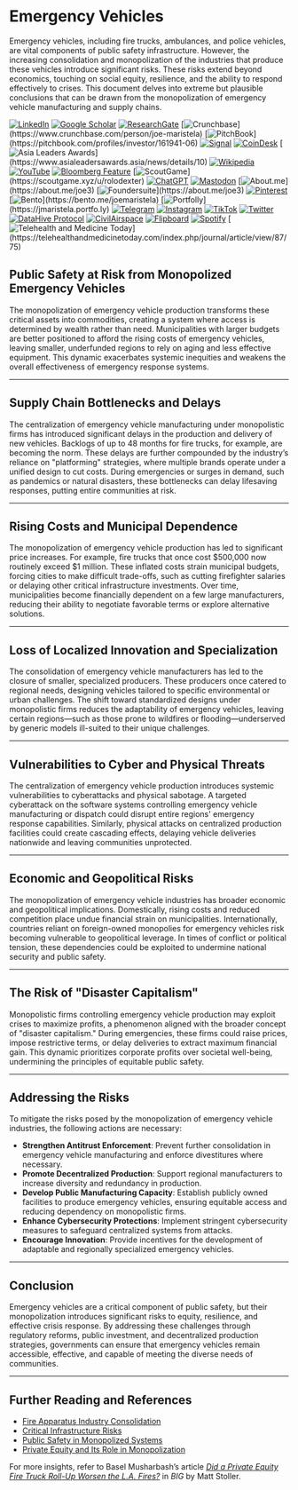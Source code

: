 # Emergency Vehicles

Emergency vehicles, including fire trucks, ambulances, and police vehicles, are vital components of public safety infrastructure. However, the increasing consolidation and monopolization of the industries that produce these vehicles introduce significant risks. These risks extend beyond economics, touching on social equity, resilience, and the ability to respond effectively to crises. This document delves into extreme but plausible conclusions that can be drawn from the monopolization of emergency vehicle manufacturing and supply chains.

[![LinkedIn](https://img.shields.io/badge/LinkedIn-Profile-0077B5?style=flat-square\&logo=linkedin\&logoColor=white)](https://linkedin.com/in/rolodexter) [![Google Scholar](https://img.shields.io/badge/Google_Scholar-Profile-4285F4?style=flat-square\&logo=googlescholar\&logoColor=white)](https://scholar.google.com/citations?user=gHTHirEAAAAJ) [![ResearchGate](https://img.shields.io/badge/ResearchGate-Profile-00CCBB?style=flat-square\&logo=researchgate\&logoColor=white)](https://www.researchgate.net/profile/Joe-Maristela-2) [![Crunchbase](https://img.shields.io/badge/Crunchbase-Profile-0288D1?style=flat-square\&logo=data:image/svg+xml;base64,PHN...)](https://www.crunchbase.com/person/joe-maristela) [![PitchBook](https://img.shields.io/badge/PitchBook-Profile-003B6B?style=flat-square\&logo=data:image/svg+xml;base64,PHN...)](https://pitchbook.com/profiles/investor/161941-06) [![Signal](https://img.shields.io/badge/Signal-Profile-6E97F0?style=flat-square\&logo=signal\&logoColor=white)](https://signal.nfx.com/investors/joe-maristela) [![CoinDesk](https://img.shields.io/badge/CoinDesk-Contributor-F7931A?style=flat-square\&logo=news\&logoColor=white)](https://www.coindesk.com/author/joe-maristela) [![Asia Leaders Awards](https://img.shields.io/badge/Asia_Leaders_Awards-Feature-DA291C?style=flat-square\&logo=data:image/svg+xml;base64,PHN...)](https://www.asialeadersawards.asia/news/details/10) [![Wikipedia](https://img.shields.io/badge/Wikipedia-Profile-000000?style=flat-square\&logo=wikipedia\&logoColor=white)](https://en.wikipedia.org/wiki/File:Joe_Maristela_in_Paniqui_Tarlac_Tech_Seminar_2015.jpg) [![YouTube](https://img.shields.io/badge/YouTube-Channel-FF0000?style=flat-square\&logo=youtube\&logoColor=white)](https://www.youtube.com/@rolodexter) [![Bloomberg Feature](https://img.shields.io/badge/Bloomberg-Feature-5E5E5E?style=flat-square\&logo=youtube\&logoColor=white)](https://www.youtube.com/watch?v=Ep8Mo0kRjaY) [![ScoutGame](https://img.shields.io/badge/ScoutGame-Profile-8A2BE2?style=flat-square\&logo=data:image/svg+xml;base64,PHN...)](https://scoutgame.xyz/u/rolodexter) [![ChatGPT](https://img.shields.io/badge/ChatGPT-Resume_and_Biodata-00A67E?style=flat-square\&logo=chatgpt\&logoColor=white)](https://chatgpt.com/g/g-675caa5a54e88191bd807764592df744-joe-s-resume-and-application-data) [![Mastodon](https://img.shields.io/badge/Mastodon-Profile-6364FF?style=flat-square\&logo=mastodon\&logoColor=white)](https://mastodon.social/@JoeMaristela) [![About.me](https://img.shields.io/badge/About.me-Profile-000000?style=flat-square\&logo=data:image/svg+xml;base64,PHN...)](https://about.me/joe3) [![Foundersuite](https://img.shields.io/badge/Foundersuite-Profile-0056D2?style=flat-square\&logo=data:image/svg+xml;base64,PHN...)](https://about.me/joe3) [![Pinterest](https://img.shields.io/badge/Pinterest-@rolodexter-BD081C?style=flat-square\&logo=pinterest\&logoColor=white)](https://nl.pinterest.com/rolodexter/) [![Bento](https://img.shields.io/badge/Bento-Profile-F7931A?style=flat-square\&logo=data:image/svg+xml;base64,PHN...)](https://bento.me/joemaristela) [![Portfolly](https://img.shields.io/badge/Portfolly-Profile-F7931A?style=flat-square\&logo=data:image/svg+xml;base64,PHN...)](https://jmaristela.portfo.ly) [![Telegram](https://img.shields.io/badge/Telegram-Contact-2CA5E0?style=flat-square\&logo=telegram\&logoColor=white)](https://t.me/joemaristela) [![Instagram](https://img.shields.io/badge/Instagram-@joemaristela3-E4405F?style=flat-square\&logo=instagram\&logoColor=white)](https://www.instagram.com/joemaristela3/) [![TikTok](https://img.shields.io/badge/TikTok-@rolodexter-000000?style=flat-square\&logo=tiktok\&logoColor=white)](https://www.tiktok.com/@rolodexter) [![Twitter](https://img.shields.io/badge/Twitter-Profile-1DA1F2?style=flat-square\&logo=twitter\&logoColor=white)](https://twitter.com/joemaristela) [![DataHive Protocol](https://img.shields.io/badge/DataHive-Protocol-005F73?style=flat-square\&logo=github\&logoColor=white)](https://github.com/rolodexter/DataHive-Protocol) [![CivilAirspace](https://img.shields.io/badge/CivilAirspace-Project-023047?style=flat-square\&logo=github\&logoColor=white)](https://github.com/rolodexter/CivilAirspace) [![Flipboard](https://img.shields.io/badge/Flipboard-Magazine-E83151?style=flat-square\&logo=flipboard\&logoColor=white)](https://flipboard.com/@rolodexter/rolodexter-jergu04fz) [![Spotify](https://img.shields.io/badge/Spotify-Listen-1DB954?style=flat-square\&logo=spotify\&logoColor=white)](https://open.spotify.com/show/11s0wEdbc8k3caT6xur57a) [![Telehealth and Medicine Today](https://img.shields.io/badge/Telehealth-Article-0077B5?style=flat-square\&logo=data:image/svg+xml;base64,PHN...)](https://telehealthandmedicinetoday.com/index.php/journal/article/view/87/75)

## Public Safety at Risk from Monopolized Emergency Vehicles

The monopolization of emergency vehicle production transforms these critical assets into commodities, creating a system where access is determined by wealth rather than need. Municipalities with larger budgets are better positioned to afford the rising costs of emergency vehicles, leaving smaller, underfunded regions to rely on aging and less effective equipment. This dynamic exacerbates systemic inequities and weakens the overall effectiveness of emergency response systems.

***

## Supply Chain Bottlenecks and Delays

The centralization of emergency vehicle manufacturing under monopolistic firms has introduced significant delays in the production and delivery of new vehicles. Backlogs of up to 48 months for fire trucks, for example, are becoming the norm. These delays are further compounded by the industry’s reliance on "platforming" strategies, where multiple brands operate under a unified design to cut costs. During emergencies or surges in demand, such as pandemics or natural disasters, these bottlenecks can delay lifesaving responses, putting entire communities at risk.

***

## Rising Costs and Municipal Dependence

The monopolization of emergency vehicle production has led to significant price increases. For example, fire trucks that once cost $500,000 now routinely exceed $1 million. These inflated costs strain municipal budgets, forcing cities to make difficult trade-offs, such as cutting firefighter salaries or delaying other critical infrastructure investments. Over time, municipalities become financially dependent on a few large manufacturers, reducing their ability to negotiate favorable terms or explore alternative solutions.

***

## Loss of Localized Innovation and Specialization

The consolidation of emergency vehicle manufacturers has led to the closure of smaller, specialized producers. These producers once catered to regional needs, designing vehicles tailored to specific environmental or urban challenges. The shift toward standardized designs under monopolistic firms reduces the adaptability of emergency vehicles, leaving certain regions—such as those prone to wildfires or flooding—underserved by generic models ill-suited to their unique challenges.

***

## Vulnerabilities to Cyber and Physical Threats

The centralization of emergency vehicle production introduces systemic vulnerabilities to cyberattacks and physical sabotage. A targeted cyberattack on the software systems controlling emergency vehicle manufacturing or dispatch could disrupt entire regions' emergency response capabilities. Similarly, physical attacks on centralized production facilities could create cascading effects, delaying vehicle deliveries nationwide and leaving communities unprotected.

***

## Economic and Geopolitical Risks

The monopolization of emergency vehicle industries has broader economic and geopolitical implications. Domestically, rising costs and reduced competition place undue financial strain on municipalities. Internationally, countries reliant on foreign-owned monopolies for emergency vehicles risk becoming vulnerable to geopolitical leverage. In times of conflict or political tension, these dependencies could be exploited to undermine national security and public safety.

***

## The Risk of "Disaster Capitalism"

Monopolistic firms controlling emergency vehicle production may exploit crises to maximize profits, a phenomenon aligned with the broader concept of "disaster capitalism." During emergencies, these firms could raise prices, impose restrictive terms, or delay deliveries to extract maximum financial gain. This dynamic prioritizes corporate profits over societal well-being, undermining the principles of equitable public safety.

***

## Addressing the Risks

To mitigate the risks posed by the monopolization of emergency vehicle industries, the following actions are necessary:

* **Strengthen Antitrust Enforcement**: Prevent further consolidation in emergency vehicle manufacturing and enforce divestitures where necessary.
* **Promote Decentralized Production**: Support regional manufacturers to increase diversity and redundancy in production.
* **Develop Public Manufacturing Capacity**: Establish publicly owned facilities to produce emergency vehicles, ensuring equitable access and reducing dependency on monopolistic firms.
* **Enhance Cybersecurity Protections**: Implement stringent cybersecurity measures to safeguard centralized systems from attacks.
* **Encourage Innovation**: Provide incentives for the development of adaptable and regionally specialized emergency vehicles.

***

## Conclusion

Emergency vehicles are a critical component of public safety, but their monopolization introduces significant risks to equity, resilience, and effective crisis response. By addressing these challenges through regulatory reforms, public investment, and decentralized production strategies, governments can ensure that emergency vehicles remain accessible, effective, and capable of meeting the diverse needs of communities.

***

## Further Reading and References

* [Fire Apparatus Industry Consolidation](fire_apparatus.md)
* [Critical Infrastructure Risks](critical_infrastructure.md)
* [Public Safety in Monopolized Systems](public_safety.md)
* [Private Equity and Its Role in Monopolization](broken-reference)

For more insights, refer to Basel Musharbash’s article [_Did a Private Equity Fire Truck Roll-Up Worsen the L.A. Fires?_](https://www.thebignewsletter.com/p/did-a-private-equity-fire-truck-roll?utm_source=post-email-title\&publication_id=11524\&post_id=155466046\&utm_campaign=email-post-title\&isFreemail=true\&r=4a32tl\&triedRedirect=true\&utm_medium=email) in _BIG_ by Matt Stoller.
